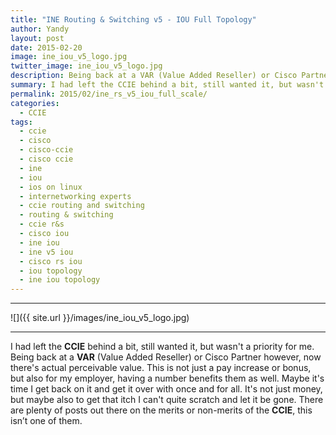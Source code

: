 ```yaml
---
title: "INE Routing & Switching v5 - IOU Full Topology"
author: Yandy
layout: post
date: 2015-02-20
image: ine_iou_v5_logo.jpg
twitter_image: ine_iou_v5_logo.jpg
description: Being back at a VAR (Value Added Reseller) or Cisco Partner the CCIE has perceivable value.
summary: I had left the CCIE behind a bit, still wanted it, but wasn't a priority for me. Being back at a VAR (Value Added Reseller) or Cisco Partner however, now there's actual perceivable value. This is not just a pay increase or bonus, but also for my employer, having a number benefits them as well. Maybe it's time I get back on it and get it over with once and for all.
permalink: 2015/02/ine_rs_v5_iou_full_scale/
categories:
  - CCIE
tags:
  - ccie
  - cisco
  - cisco-ccie
  - cisco ccie
  - ine
  - iou
  - ios on linux
  - internetworking experts
  - ccie routing and switching
  - routing & switching
  - ccie r&s
  - cisco iou
  - ine iou
  - ine v5 iou
  - cisco rs iou
  - iou topology
  - ine iou topology
---
```

<hr>
![]({{ site.url }}/images/ine_iou_v5_logo.jpg)
<hr>

I had left the **CCIE** behind a bit, still wanted it, but wasn't a priority for me. Being back at a **VAR** (Value Added Reseller) or Cisco Partner however, now there's actual perceivable value. This is not just a pay increase or bonus, but also for my employer, having a number benefits them as well. Maybe it's time I get back on it and get it over with once and for all. It's not just money, but maybe also to get that itch I can't quite scratch and let it be gone. There are plenty of posts out there on the merits or non-merits of the **CCIE**, this isn’t one of  them.



